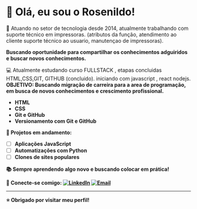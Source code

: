 # 👋 Olá, eu sou o Rosenildo!


🎯 Atuando no setor de tecnologia desde 2014, atualmente trabalhando com suporte técnico em impressoras.
(atributos da função, atendimento ao cliente suporte técnico ao usuario, manutençao de impressoras).

<STRONG> Buscando oportunidade para compartilhar os conhecimentos adguiridos e buscar novos conhecimentos. </STRONG>

 💻 Atualmente estudando curso FULLSTACK , etapas concluidas HTML,CSS,GIT, GITHUB (concluido). iniciando com javascript , react nodejs. 
<b> OBJETIVO:<b/> Buscando migração de carreira para a area de programação, em busca de novos conhecimentos e crescimento profissional.
 

- HTML  
- CSS
- Git e GitHub
- Versionamento com Git e GitHub

🚀 Projetos em andamento:
- [ ] Aplicações JavaScript
- [ ] Automatizações com Python
- [ ] Clones de sites populares

📚 Sempre aprendendo algo novo e buscando colocar em prática!

🔗 Conecte-se comigo:
[![LinkedIn](https://img.shields.io/badge/LinkedIn-blue?style=for-the-badge&logo=linkedin)](https://www.linkedin.com/in/seu-usuario/)
[![Email](https://img.shields.io/badge/Email-orosenildo1@gmail.com-red?style=for-the-badge&logo=gmail)](mailto:rosenildo@email.com)

---

⭐ **Obrigado por visitar meu perfil!**  


